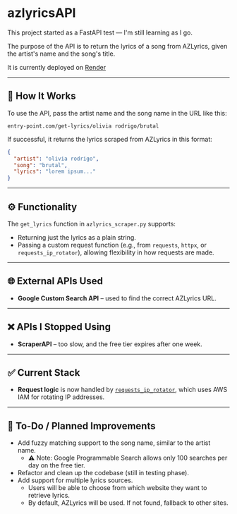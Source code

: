 # azlyricsAPI

This project started as a FastAPI test — I'm still learning as I go.

The purpose of the API is to return the lyrics of a song from AZLyrics, given the artist's name and the song's title.

It is currently deployed on [Render](https://azlyricsapi.onrender.com/api/get-lyrics/olivia%20rodrigo/brutal)

---

## 🔧 How It Works

To use the API, pass the artist name and the song name in the URL like this:

```
entry-point.com/get-lyrics/olivia rodrigo/brutal
```

If successful, it returns the lyrics scraped from AZLyrics in this format:

```json
{
  "artist": "olivia rodrigo",
  "song": "brutal",
  "lyrics": "lorem ipsum..."
}
```

---

## ⚙️ Functionality

The `get_lyrics` function in `azlyrics_scraper.py` supports:

- Returning just the lyrics as a plain string.
- Passing a custom request function (e.g., from `requests`, `httpx`, or `requests_ip_rotator`), allowing flexibility in how requests are made.

---

## 🌐 External APIs Used

- **Google Custom Search API** – used to find the correct AZLyrics URL.

---

## ❌ APIs I Stopped Using

- **ScraperAPI** – too slow, and the free tier expires after one week.

---

## ✅ Current Stack

- **Request logic** is now handled by [`requests_ip_rotator`](https://github.com/Byron/google-requests-ip-rotator), which uses AWS IAM for rotating IP addresses.

---

## 🚧 To-Do / Planned Improvements

- Add fuzzy matching support to the song name, similar to the artist name.
  - ⚠️ Note: Google Programmable Search allows only 100 searches per day on the free tier.
- Refactor and clean up the codebase (still in testing phase).
- Add support for multiple lyrics sources.
  - Users will be able to choose from which website they want to retrieve lyrics.
  - By default, AZLyrics will be used. If not found, fallback to other sites.



